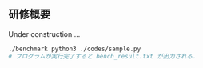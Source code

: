 ## 研修概要

Under construction ...

``` sh
./benchmark python3 ./codes/sample.py
# プログラムが実行完了すると bench_result.txt が出力される．
```
<!--
この研修では下記の項目を学びます．
- シェルの基本的な使い方
  - 環境変数
  - シンボリックリンク
  - bash_profile
- プログラミング毎のベンチマーク計測
- 計測結果からグラフ作成

## 研修内容

#### benchmarkコマンドを実行可能にする．

プログラミングのベンチマークを計測するプログラムが

#### プログラムを作成し，benchmarkコマンドにて計測する

#### 計測結果をグラフ化する．
-->
